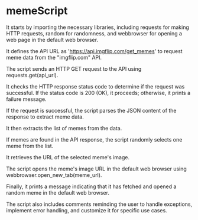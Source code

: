# memeScript

It starts by importing the necessary libraries, including requests for making HTTP requests, random for randomness, and webbrowser for opening a web page in the default web browser.

It defines the API URL as 'https://api.imgflip.com/get_memes' to request meme data from the "imgflip.com" API.

The script sends an HTTP GET request to the API using requests.get(api_url).

It checks the HTTP response status code to determine if the request was successful. If the status code is 200 (OK), it proceeds; otherwise, it prints a failure message.

If the request is successful, the script parses the JSON content of the response to extract meme data.

It then extracts the list of memes from the data.

If memes are found in the API response, the script randomly selects one meme from the list.

It retrieves the URL of the selected meme's image.

The script opens the meme's image URL in the default web browser using webbrowser.open_new_tab(meme_url).

Finally, it prints a message indicating that it has fetched and opened a random meme in the default web browser.

The script also includes comments reminding the user to handle exceptions, implement error handling, and customize it for specific use cases.
